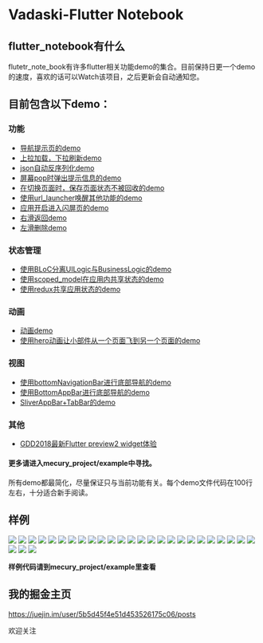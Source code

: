 # Vadaski-Flutter Notebook

## flutter_notebook有什么
flutetr_note_book有许多flutter相关功能demo的集合。目前保持日更一个demo的速度，喜欢的话可以Watch该项目，之后更新会自动通知您。

## 目前包含以下demo：
### 功能
- [导航提示页的demo](https://github.com/Vadaski/Vadaski-flutter_note_book/tree/master/mecury_project/example/slider_screen)
- [上拉加载，下拉刷新demo](https://github.com/Vadaski/Vadaski-flutter_note_book/tree/master/mecury_project/example/pull_on_loading)
- [json自动反序列化demo](https://github.com/Vadaski/Vadaski-flutter_note_book/tree/master/mecury_project/example/flutter_auto_json_parsing)
- [屏幕pop时弹出提示信息的demo](https://github.com/Vadaski/Vadaski-flutter_note_book/tree/master/mecury_project/example/will_pop_scope_demo)
- [在切换页面时，保存页面状态不被回收的demo](https://github.com/Vadaski/Vadaski-flutter_note_book/tree/master/mecury_project/example/keep_alive_demo)
- [使用url_launcher唤醒其他功能的demo](https://github.com/Vadaski/Vadaski-flutter_note_book/tree/master/mecury_project/example/url_launcher_demo)
- [应用开启进入闪屏页的demo](https://github.com/Vadaski/Vadaski-flutter_note_book/tree/master/mecury_project/example/splash_screen_demo)
- [右滑返回demo](https://github.com/Vadaski/Flutter-Notebook/tree/master/mecury_project/example/right_back_demo)
- [左滑删除demo](https://github.com/Vadaski/Flutter-Notebook/blob/master/mecury_project/example/swipe_to_dismiss)
### 状态管理
- [使用BLoC分离UILogic与BusinessLogic的demo](https://github.com/Vadaski/Vadaski-flutter_note_book/tree/master/mecury_project/example/bloc_demo)
- [使用scoped_model在应用内共享状态的demo](https://github.com/Vadaski/Vadaski-flutter_note_book/tree/master/mecury_project/example/scoped_demo)
- [使用redux共享应用状态的demo](https://github.com/Vadaski/Flutter-Notebook/tree/master/mecury_project/example/redux_demo)
### 动画
- [动画demo](https://github.com/Vadaski/Vadaski-flutter_note_book/tree/master/mecury_project/example/animation_demo)
- [使用hero动画让小部件从一个页面飞到另一个页面的demo](https://github.com/Vadaski/Vadaski-flutter_note_book/tree/master/mecury_project/example/hero_demo)
### 视图
- [使用bottomNavigationBar进行底部导航的demo](https://github.com/Vadaski/Vadaski-flutter_note_book/tree/master/mecury_project/example/flutter_bottomnavigationbar)
- [使用BottomAppBar进行底部导航的demo](https://github.com/Vadaski/Vadaski-flutter_note_book/tree/master/mecury_project/example/bottom_appbar_demo)
- [SliverAppBar+TabBar的demo](https://github.com/Vadaski/Vadaski-flutter_note_book/tree/master/mecury_project/example/sliver_demo)
### 其他
- [GDD2018最新Flutter preview2 widget体验](https://github.com/Vadaski/Flutter-Notebook/tree/master/mecury_project/example/release_preview2)
#### 更多请进入mecury_project/example中寻找。

所有demo都最简化，尽量保证只与当前功能有关。每个demo文件代码在100行左右，十分适合新手阅读。
## 样例
![](https://user-gold-cdn.xitu.io/2018/9/10/165c24b154c98218?w=362&h=642&f=gif&s=739273)
![](https://user-gold-cdn.xitu.io/2018/9/10/165c24b3adbbd5aa?w=362&h=640&f=gif&s=121427)
![](https://user-gold-cdn.xitu.io/2018/9/10/165c24b7bbd01af7?w=362&h=640&f=gif&s=61838)
![](https://user-gold-cdn.xitu.io/2018/9/10/165c24b9277db951?w=362&h=640&f=gif&s=55227)
![](https://user-gold-cdn.xitu.io/2018/9/10/165c24ba112a8fe8?w=362&h=640&f=gif&s=19336)
![](https://user-gold-cdn.xitu.io/2018/9/10/165c24bb474fcf1c?w=362&h=640&f=gif&s=41214)
![](https://user-gold-cdn.xitu.io/2018/9/10/165c24bc512c548a?w=362&h=640&f=gif&s=111429)
![](https://user-gold-cdn.xitu.io/2018/9/10/165c24bd266e82ab?w=362&h=640&f=gif&s=13498)
![](https://user-gold-cdn.xitu.io/2018/9/7/165b34ca822a8f54?w=362&h=642&f=gif&s=4669741)
![](https://user-gold-cdn.xitu.io/2018/9/7/165b3542f724d46a?w=362&h=642&f=gif&s=3373834)
![](https://user-gold-cdn.xitu.io/2018/9/9/165ba4afd401fc53?w=362&h=642&f=gif&s=3125329)
![](https://user-gold-cdn.xitu.io/2018/9/9/165bd164ce03a359?w=362&h=642&f=gif&s=549629)
![](https://user-gold-cdn.xitu.io/2018/9/9/165bddae47c84b18?w=362&h=642&f=gif&s=486901)
![](https://user-gold-cdn.xitu.io/2018/9/11/165c864da39b5296?w=362&h=640&f=gif&s=270132)
![](https://user-gold-cdn.xitu.io/2018/9/12/165cd5463f99cb2b?w=362&h=640&f=gif&s=627463)
![](https://user-gold-cdn.xitu.io/2018/9/12/165cd82770ff732e?w=362&h=640&f=gif&s=445737)
![](https://user-gold-cdn.xitu.io/2018/9/13/165cece8f2ad7e58?w=362&h=640&f=gif&s=158087)
![](https://user-gold-cdn.xitu.io/2018/9/18/165ec5d14697b759?w=362&h=640&f=gif&s=459186)
![](https://user-gold-cdn.xitu.io/2018/9/18/165ec5d3b3ef7b73?w=362&h=640&f=gif&s=503021)
![](https://user-gold-cdn.xitu.io/2018/9/18/165ec5dac1810db3?w=362&h=640&f=gif&s=1824992)
![](https://user-gold-cdn.xitu.io/2018/9/19/165f1adf1c7d81de?w=362&h=640&f=gif&s=3018323)
![](https://user-gold-cdn.xitu.io/2018/9/20/165f533bf04bf291?w=362&h=640&f=gif&s=203698)
![](https://user-gold-cdn.xitu.io/2018/9/21/165f7d7c790e6911?w=362&h=640&f=gif&s=172340)
![](https://user-gold-cdn.xitu.io/2018/9/22/165fd35c8909a813?w=362&h=640&f=gif&s=1992085)
![](https://user-gold-cdn.xitu.io/2018/9/22/165fd35f0d320ac1?w=362&h=640&f=gif&s=107991)
![](https://user-gold-cdn.xitu.io/2018/9/21/165fab436c967dc5?w=362&h=640&f=gif&s=243539)
![](https://user-gold-cdn.xitu.io/2018/9/21/165fab48becac4ad?w=362&h=640&f=gif&s=328637)
![](https://user-gold-cdn.xitu.io/2018/9/22/1660146a6dacd36e?w=362&h=640&f=gif&s=336267)

**样例代码请到mecury_project/example里查看**

## 我的掘金主页
https://juejin.im/user/5b5d45f4e51d453526175c06/posts

欢迎关注

